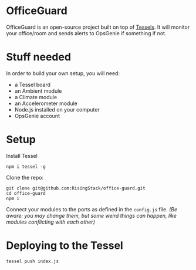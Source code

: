 # OfficeGuard

OfficeGuard is an open-source project built on top of [Tessels](https://tessel.io). It will monitor your office/room and sends alerts
to OpsGenie if something if not.

# Stuff needed

In order to build your own setup, you will need:

* a Tessel board
* an Ambient module
* a Climate module
* an Accelerometer module
* Node.js installed on your computer
* OpsGenie account

# Setup


Install Tessel

```
npm i tessel -g
```

Clone the repo:

```
git clone git@github.com:RisingStack/office-guard.git
cd office-guard
npm i
```

Connect your modules to the ports as defined in the `config.js` file. *(Be aware: you may change them,
but some weird things can happen, like modules conflicting with each other)*

# Deploying to the Tessel

```
tessel push index.js
```
